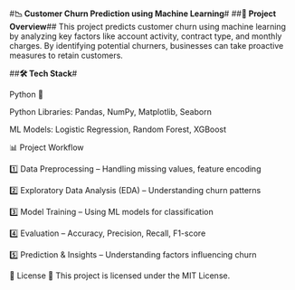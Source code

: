 #**📉 Customer Churn Prediction using Machine Learning**#
##**📌 Project Overview**##
This project predicts customer churn using machine learning by analyzing key factors like account activity, contract type, and monthly charges. By identifying potential churners, businesses can take proactive measures to retain customers.


##**🛠 Tech Stack**#

Python 🐍

Python Libraries: Pandas, NumPy, Matplotlib, Seaborn

ML Models: Logistic Regression, Random Forest, XGBoost

📊 Project Workflow

1️⃣ Data Preprocessing – Handling missing values, feature encoding

2️⃣ Exploratory Data Analysis (EDA) – Understanding churn patterns

3️⃣ Model Training – Using ML models for classification

4️⃣ Evaluation – Accuracy, Precision, Recall, F1-score

5️⃣ Prediction & Insights – Understanding factors influencing churn

📜 License
📝 This project is licensed under the MIT License.
